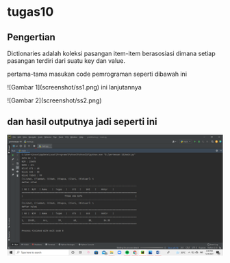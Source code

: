 # tugas10


## Pengertian
Dictionaries adalah koleksi pasangan item-item berasosiasi dimana
setiap pasangan terdiri dari suatu key dan value. <P>
<P>
pertama-tama masukan code pemrograman seperti dibawah ini <p>
![Gambar 1](screenshot/ss1.png)
ini lanjutannya <P>
![Gambar 2](screenshot/ss2.png)


## dan hasil outputnya jadi seperti ini 
![Gambar 3](screenshot/ss3.png)
